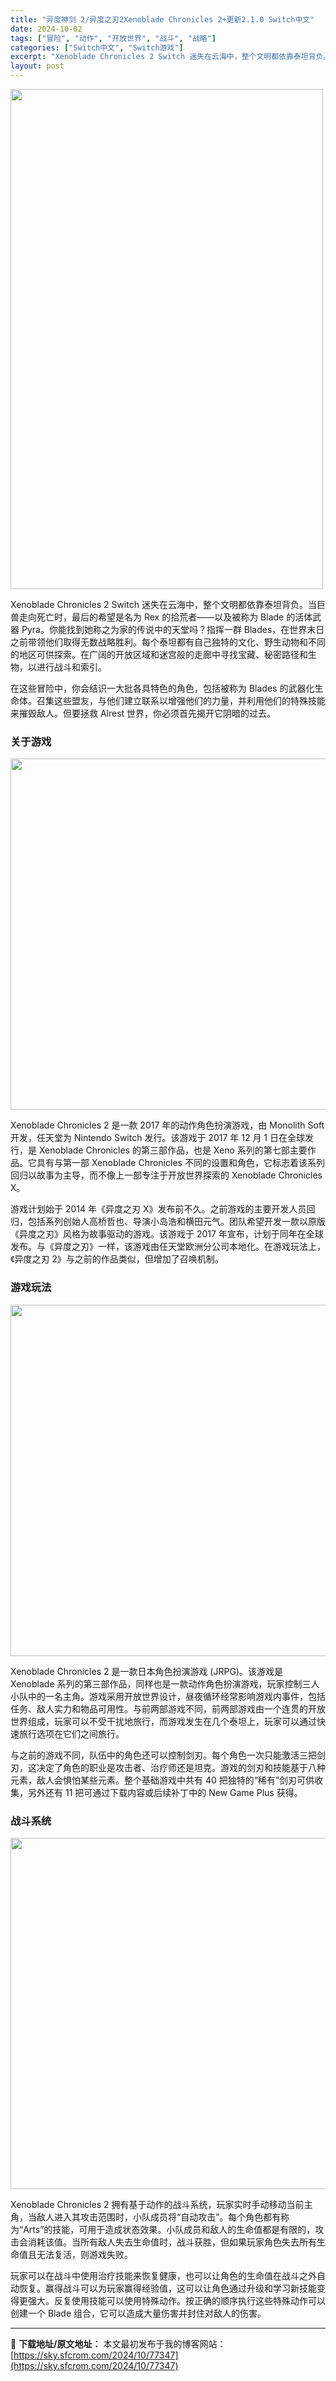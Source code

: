 ```yaml
---
title: "异度神剑 2/异度之刃2Xenoblade Chronicles 2+更新2.1.0 Switch中文"
date: 2024-10-02
tags: ["冒险", "动作", "开放世界", "战斗", "战略"]
categories: ["Switch中文", "Switch游戏"]
excerpt: "Xenoblade Chronicles 2 Switch 迷失在云海中，整个文明都依靠泰坦背负。当巨兽走向死亡时，最后的希望是名为 Rex 的拾荒者——以及被称为 Blade 的活体武器 Pyra。你能找到她称之为家的传说中的天堂吗？指挥一群 Blades，在世界末日之前带领他们取得无数战略胜利。&hellip;"
layout: post
---
```


<img class="aligncenter size-full wp-image-77348" src="https://sky.sfcrom.com/wp-content/uploads/2024/10/2024100214313011.webp" alt="" width="500" height="800" />

Xenoblade Chronicles 2 Switch 迷失在云海中，整个文明都依靠泰坦背负。当巨兽走向死亡时，最后的希望是名为 Rex 的拾荒者——以及被称为 Blade 的活体武器 Pyra。你能找到她称之为家的传说中的天堂吗？指挥一群 Blades，在世界末日之前带领他们取得无数战略胜利。每个泰坦都有自己独特的文化、野生动物和不同的地区可供探索。在广阔的开放区域和迷宫般的走廊中寻找宝藏、秘密路径和生物，以进行战斗和索引。

<span>在这些冒险中，你会结识一大批各具特色的角色，包括被称为 Blades 的武器化生命体。召集这些盟友，与他们建立联系以增强他们的力量，并利用他们的特殊技能来摧毁敌人。但要拯救 Alrest 世界，你必须首先揭开它阴暗的过去。</span>
<h3><span>关于游戏</span></h3>
<img class="aligncenter size-full wp-image-77350" src="https://sky.sfcrom.com/wp-content/uploads/2024/10/2024100214313017.webp" alt="" width="1000" height="562" />

<span>Xenoblade Chronicles 2 是一款 2017 年的动作角色扮演游戏，由 Monolith Soft 开发，任天堂为 Nintendo Switch 发行。该游戏于 2017 年 12 月 1 日在全球发行，是 Xenoblade Chronicles 的第三部作品，也是 Xeno 系列的第七部主要作品。它具有与第一部 Xenoblade Chronicles 不同的设置和角色，它标志着该系列回归以故事为主导，而不像上一部专注于开放世界探索的 Xenoblade Chronicles X。</span>

<span>游戏计划始于 2014 年《异度之刃 X》发布前不久。之前游戏的主要开发人员回归，包括系列创始人高桥哲也、导演小岛浩和横田元气。团队希望开发一款以原版《异度之刃》风格为故事驱动的游戏。该游戏于 2017 年宣布，计划于同年在全球发布。与《异度之刃》一样，该游戏由任天堂欧洲分公司本地化。在游戏玩法上，《异度之刃 2》与之前的作品类似，但增加了召唤机制。</span>
<h3><span>游戏玩法</span></h3>
<img class="aligncenter size-full wp-image-77351" src="https://sky.sfcrom.com/wp-content/uploads/2024/10/2024100214313195.webp" alt="" width="1000" height="562" />

<span>Xenoblade Chronicles 2 是一款日本角色扮演游戏 (JRPG)。该游戏是 Xenoblade 系列的第三部作品，同样也是一款动作角色扮演游戏，玩家控制三人小队中的一名主角。游戏采用开放世界设计，昼夜循环经常影响游戏内事件，包括任务、敌人实力和物品可用性。与前两部游戏不同，前两部游戏由一个连贯的开放世界组成，玩家可以不受干扰地旅行，而游戏发生在几个泰坦上，玩家可以通过快速旅行选项在它们之间旅行。</span>

<span>与之前的游戏不同，队伍中的角色还可以控制剑刃。每个角色一次只能激活三把剑刃，这决定了角色的职业是攻击者、治疗师还是坦克。游戏的剑刃和技能基于八种元素，敌人会惧怕某些元素。整个基础游戏中共有 40 把独特的“稀有”剑刃可供收集，另外还有 11 把可通过下载内容或后续补丁中的 New Game Plus 获得。</span>
<h3><span>战斗系统</span></h3>
<img class="aligncenter size-full wp-image-77349" src="https://sky.sfcrom.com/wp-content/uploads/2024/10/2024100214313044.webp" alt="" width="1000" height="562" />

<span>Xenoblade Chronicles 2 拥有基于动作的战斗系统，玩家实时手动移动当前主角，当敌人进入其攻击范围时，小队成员将“自动攻击”。每个角色都有称为“Arts”的技能，可用于造成状态效果。小队成员和敌人的生命值都是有限的，攻击会消耗该值。当所有敌人失去生命值时，战斗获胜，但如果玩家角色失去所有生命值且无法复活，则游戏失败。</span>

玩家可以在战斗中使用治疗技能来恢复健康，也可以让角色的生命值在战斗之外自动恢复。赢得战斗可以为玩家赢得经验值，这可以让角色通过升级和学习新技能变得更强大。反复使用技能可以使用特殊动作。按正确的顺序执行这些特殊动作可以创建一个 Blade 组合，它可以造成大量伤害并封住对敌人的伤害。

---
📖 **下载地址/原文地址：** 本文最初发布于我的博客网站：[https://sky.sfcrom.com/2024/10/77347](https://sky.sfcrom.com/2024/10/77347)
